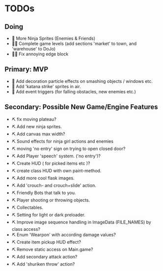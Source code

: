# TODOs

## Doing
- 🧪️ More Ninja Sprites (Enemies & Friends)
- 🌺🧪 Complete game levels (add sections 'market' to town, and 'warehouse' to DoJo)
- 🌺🧪 Fix annoying edge block

## Primary: MVP
- 🧪 Add decoration particle effects on smashing objects / windows etc.
- 🧪️ Add 'katana strike' sprites in air.
- 🧪 Add event triggers (for falling obstacles, new enemies etc.)

## Secondary: Possible New Game/Engine Features
- ⛏️ fix moving plateau?
- ⛏️ Add new ninja sprites.
- ⛏️ Add canvas max width?
- ⛏️ Sound effects for ninja girl actions and enemies
- ⛏️ moving 'no entry' sign on trying to open closed door?
- ⛏️ Add Player 'speech' system. ('no entry')?
- ⛏️ Create HUD ( for picked items etc )?
- ⛏️ create class HUD with own paint-method.
- ⛏️ Add more cool flask images.
- ⛏️ Add 'crouch- and crouch+slide' action.
- ⛏️ Friendly Bots that talk to you.
- ⛏️ Player shooting or throwing objects.
- ⛏️ Collectables.
- ⛏️ Setting for light or dark preloader.
- ⛏️ Improve image sequence handling in ImageData (FILE_NAMES) by class access?
- ⛏️ Enum 'Wearpon' with according damage values?
- ⛏️ Create item pickup HUD effect?
- ⛏️ Remove static access on Main.game?
- ⛏️ Add secondary attack action?
- ⛏️ Add 'shuriken throw' action?
